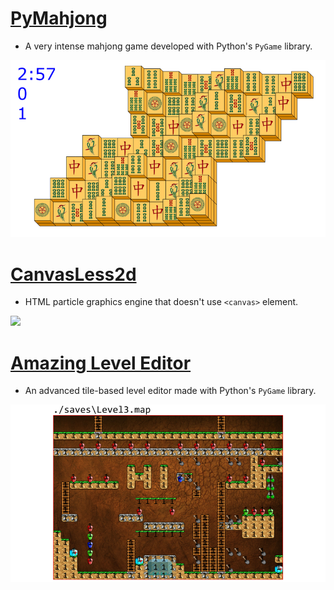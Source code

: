 # [PyMahjong](https://github.com/MM1132/PyMahjong)

- A very intense mahjong game developed with Python's `PyGame` library.

![](images/mahjong2.png)

# [CanvasLess2d](https://github.com/MM1132/canvasless2d)

- HTML particle graphics engine that doesn't use `<canvas>` element.

![](images/fireworks3.gif)

# [Amazing Level Editor](https://github.com/MM1132/amazing-level-editor)

- An advanced tile-based level editor made with Python's `PyGame` library.

![](images/editor3.png)
